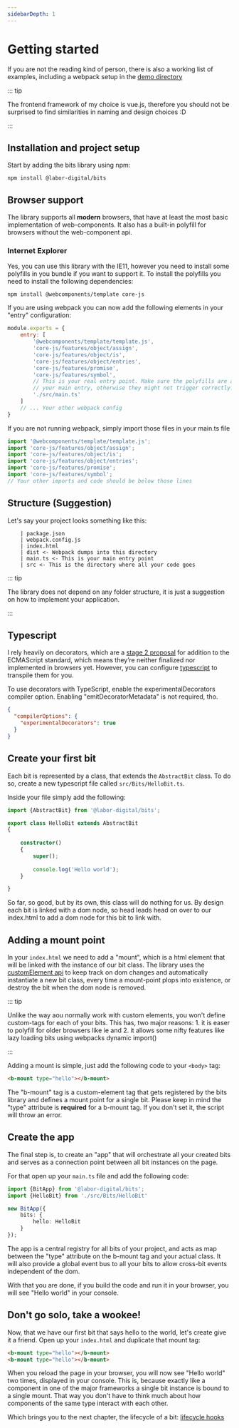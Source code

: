 ```yaml
---
sidebarDepth: 1
---
```


# Getting started

If you are not the reading kind of person, there is also a working list of examples, including a webpack setup in the [demo directory](https://github.com/labor-digital/bits/tree/master/demo)

::: tip 

The frontend framework of my choice is vue.js, therefore you should not be surprised to find similarities in naming and design choices :D

:::

## Installation and project setup
Start by adding the bits library using npm:

```
npm install @labor-digital/bits
```

## Browser support

The library supports all **modern** browsers, that have at least the most basic implementation of web-components. It also has a built-in polyfill for browsers
without the web-component api.

### Internet Explorer

Yes, you can use this library with the IE11, however you need to install some polyfills in you bundle if you want to support it. To install the polyfills you
need to install the following dependencies:

```
npm install @webcomponents/template core-js
```

If you are using webpack you can now add the following elements in your "entry" configuration:

```javascript
module.exports = {
    entry: [
        '@webcomponents/template/template.js',
        'core-js/features/object/assign',
        'core-js/features/object/is',
        'core-js/features/object/entries',
        'core-js/features/promise',
        'core-js/features/symbol',
        // This is your real entry point. Make sure the polyfills are added before
        // your main entry, otherwise they might not trigger correctly.
        './src/main.ts'
    ]
    // ... Your other webpack config
}
```

If you are not running webpack, simply import those files in your main.ts file

```typescript
import '@webcomponents/template/template.js';
import 'core-js/features/object/assign';
import 'core-js/features/object/is';
import 'core-js/features/object/entries';
import 'core-js/features/promise';
import 'core-js/features/symbol';
// Your other imports and code should be below those lines
```

## Structure (Suggestion)

Let's say your project looks something like this:

```
    | package.json
    | webpack.config.js
    | index.html 
    | dist <- Webpack dumps into this directory
    | main.ts <- This is your main entry point
    | src <- This is the directory where all your code goes
```

::: tip

The library does not depend on any folder structure, it is just a suggestion on how to implement your application.

:::

## Typescript

I rely heavily on decorators, which are a [stage 2 proposal](https://github.com/tc39/proposal-decorators) for addition to the ECMAScript standard, which means they’re neither finalized nor implemented in browsers yet.
However, you can configure [typescript](https://www.typescriptlang.org/docs/handbook/decorators.html) to transpile them for you.

To use decorators with TypeScript, enable the experimentalDecorators compiler option. Enabling "emitDecoratorMetadata" is not required, tho.

```json
{
  "compilerOptions": {
	"experimentalDecorators": true
  }
}
```

## Create your first bit

Each bit is represented by a class, that extends the `AbstractBit` class. To do so, create a new typescript file called `src/Bits/HelloBit.ts`.

Inside your file simply add the following:

```typescript
import {AbstractBit} from '@labor-digital/bits';

export class HelloBit extends AbstractBit
{
    
    constructor()
    {
        super();
        
        console.log('Hello world');
    }

}
```

So far, so good, but by its own, this class will do nothing for us. By design each bit is linked with a dom node, so head leads head on over to our index.html
to add a dom node for this bit to link with.

## Adding a mount point

In your `index.html` we need to add a "mount", which is a html element that will be linked with the instance of our bit class. The library uses
the [customElement api](https://developer.mozilla.org/en-US/docs/Web/Web_Components/Using_custom_elements) to keep track on dom changes and automatically
instantiate a new bit class, every time a mount-point plops into existence, or destroy the bit when the dom node is removed.

::: tip

Unlike the way aou normally work with custom elements, you won't define custom-tags for each of your bits. This has, two major reasons: 1. it is easer to
polyfill for older browsers like ie and 2. it allows some nifty features like lazy loading bits using webpacks dynamic import()

:::

Adding a mount is simple, just add the following code to your `<body>` tag:

```html
<b-mount type="hello"></b-mount>
```

The "b-mount" tag is a custom-element tag that gets registered by the bits library and defines a mount point for a single bit. Please keep in mind the "type"
attribute is **required** for a b-mount tag. If you don't set it, the script will throw an error.

## Create the app

The final step is, to create an "app" that will orchestrate all your created bits and serves as a connection point between all bit instances on the page.

For that open up your `main.ts` file and add the following code:

```typescript
import {BitApp} from '@labor-digital/bits';
import {HelloBit} from './src/Bits/HelloBit'

new BitApp({
    bits: {
        hello: HelloBit
    }
});
```

[comment]: <> (::: tip)

[comment]: <> (You can find the list of all supported options [here]&#40;/api/interfaces/ibitappoptions.md&#41;)

[comment]: <> (:::)

The app is a central registry for all bits of your project, and acts as map between the "type" attribute on the b-mount tag and your actual class. It will also
provide a global event bus to all your bits to allow cross-bit events independent of the dom.

With that you are done, if you build the code and run it in your browser, you will see "Hello world" in your console.

## Don't go solo, take a wookee!

Now, that we have our first bit that says hello to the world, let's create give it a friend. Open up your `index.html` and duplicate that mount tag:

```html
<b-mount type="hello"></b-mount>
<b-mount type="hello"></b-mount>
```

When you reload the page in your browser, you will now see "Hello world" two times, displayed in your console. This is, because exactly like a component in one
of the major frameworks a single bit instance is bound to a single mount. That way you don't have to think much about how components of the same type interact
with each other.

Which brings you to the next chapter, the lifecycle of a bit: [lifecycle hooks](./Lifecycle.md)